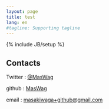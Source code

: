 ```yaml
---
layout: page
title: test
lang: en
#tagline: Supporting tagline
---
```

{% include JB/setup %}

Contacts
--------

Twitter
: [@MasWag](https://twitter.com/MasWag)

github
: [MasWag](https://github.com/MasWag)

email
: [masakiwaga+github@gmail.com](mailto:masakiwaga+github@gmail.com)
